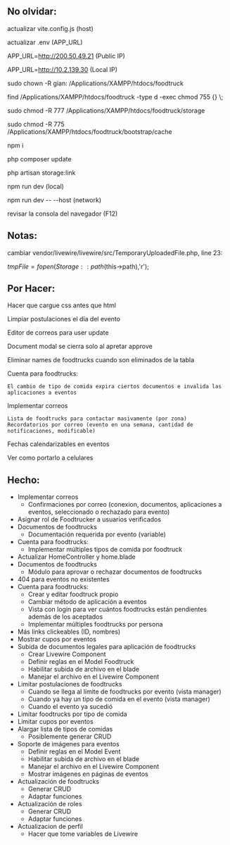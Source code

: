 <h2>No olvidar:</h2><p>
actualizar vite.config.js (host)

actualizar .env (APP_URL)

APP_URL=http://200.50.49.21 (Public IP)

APP_URL=http://10.2.139.30 (Local IP)
</p>

<p> sudo chown -R gian: /Applications/XAMPP/htdocs/foodtruck</p>
<p> find /Applications/XAMPP/htdocs/foodtruck -type d -exec chmod 755 {} \;</p>
<p> sudo chmod -R 777 /Applications/XAMPP/htdocs/foodtruck/storage</p>
<p> sudo chmod -R 775 /Applications/XAMPP/htdocs/foodtruck/bootstrap/cache</p>

<p> npm i</p>
<p> php composer update</p>
<p> php artisan storage:link</p>
<p> npm run dev (local)</p>
<p> npm run dev -- --host (network)</p>

<p>revisar la consola del navegador (F12)</p>
<h2>Notas:</h2><p>
cambiar vendor/livewire/livewire/src/TemporaryUploadedFile.php, line 23:

$tmpFile = fopen(Storage::path($this->path),'r');
</p>
<h2>Por Hacer:</h2><p>
Hacer que cargue css antes que html

Limpiar postulaciones el día del evento

Editor de correos para user update

Document modal se cierra solo al apretar approve

Eliminar names de foodtrucks cuando son eliminados de la tabla

Cuenta para foodtrucks:

	El cambio de tipo de comida expira ciertos documentos e invalida las aplicaciones a eventos

Implementar correos

	Lista de foodtrucks para contactar masivamente (por zona)
	Recordatorios por correo (evento en una semana, cantidad de notificaciones, modificable)

Fechas calendarizables en eventos

Ver como portarlo a celulares
</p>
<h2>Hecho:</h2>
<ul>
    <li>Implementar correos
        <ul>
            <li>Confirmaciones por correo (conexion, documentos, aplicaciones a eventos, seleccionado o rechazado para evento)</li>
        </ul>
    </li>
    <li>Asignar rol de Foodtrucker a usuarios verificados</li>
    <li>Documentos de foodtrucks
        <ul>
            <li>Documentación requerida por evento (variable)</li>
        </ul>
    </li>
    <li>Cuenta para foodtrucks:
        <ul>
            <li>Implementar múltiples tipos de comida por foodtruck</li>
        </ul>
    </li>
    <li>Actualizar HomeController y home.blade</li>
    <li>Documentos de foodtrucks
        <ul>
            <li>Módulo para aprovar o rechazar documentos de foodtrucks</li>
        </ul>
    </li>
    <li>404 para eventos no existentes</li>
    <li>Cuenta para foodtrucks:
        <ul>
            <li>Crear y editar foodtruck propio</li>
            <li>Cambiar método de aplicación a eventos</li>
            <li>Vista con login para ver cuántos foodtrucks están pendientes además de los aceptados</li>
            <li>Implementar múltiples foodtrucks por persona</li>
        </ul>
    </li>
    <li>Más links clickeables (ID, nombres)</li>
    <li>Mostrar cupos por eventos</li>
    <li>Subida de documentos legales para aplicación de foodtrucks
        <ul>
            <li>Crear Livewire Component</li>
            <li>Definir reglas en el Model Foodtruck</li>
            <li>Habilitar subida de archivo en el blade</li>
            <li>Manejar el archivo en el Livewire Component</li>
        </ul>
    </li>
    <li>Limitar postulaciones de foodtrucks
        <ul>
            <li>Cuando se llega al límite de foodtrucks por evento (vista manager)</li>
            <li>Cuando ya hay un tipo de comida en el evento (vista manager)</li>
            <li>Cuando el evento ya sucedió</li>
        </ul>
    </li>
    <li>Limitar foodtrucks por tipo de comida</li>
    <li>Limitar cupos por eventos</li>
    <li>Alargar lista de tipos de comidas
        <ul>
            <li>Posiblemente generar CRUD</li>
        </ul>
    </li>
    <li>Soporte de imágenes para eventos
        <ul>
            <li>Definir reglas en el Model Event</li>
            <li>Habilitar subida de archivo en el blade</li>
            <li>Manejar el archivo en el Livewire Component</li>
            <li>Mostrar imágenes en páginas de eventos</li>
        </ul>
    </li>
    <li>Actualización de foodtrucks
        <ul>
            <li>Generar CRUD</li>
            <li>Adaptar funciones</li>
        </ul>
    </li>
    <li>Actualización de roles
        <ul>
            <li>Generar CRUD</li>
            <li>Adaptar funciones</li>
        </ul>
    </li>
    <li>Actualizacion de perfil
        <ul>
            <li>Hacer que tome variables de Livewire</li>
        </ul>
    </li>
</ul>